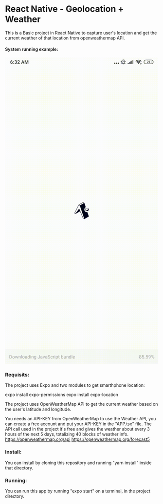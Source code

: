 # React Native - Geolocation + Weather
This is a Basic project in React Native to capture user's location and get the current weather of that location from openweathermap API.

#### System running example:

![](Example.gif)

### Requisits:
The project uses Expo and two modules to get smarthphone location:

expo install expo-permissions
expo install expo-location

The project uses OpenWeatherMap API to get the current weather based on the user's latitude and longitude.

You needs an API-KEY from OpenWeatherMap to use the Weather API, you can create a free account and put your API-KEY in the "APP.tsx" file.
The API call used in the project it's free and gives the weather about every 3 hours of the next 5 days, totalizing 40 blocks of weather info.
https://openweathermap.org/api
https://openweathermap.org/forecast5

### Install:

You can install by cloning this repository and running "yarn install" inside that directory.

### Running:

You can run this app by running "expo start" on a terminal, in the project directory.